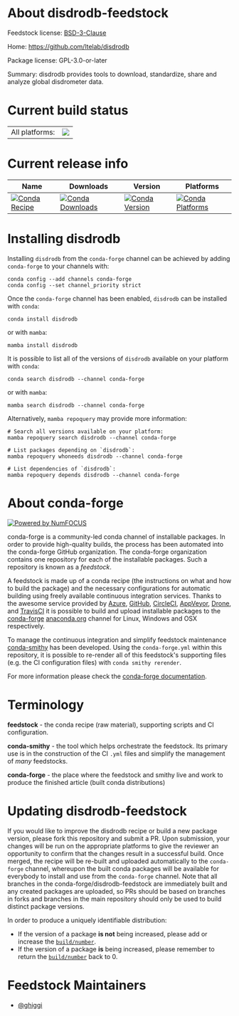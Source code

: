 About disdrodb-feedstock
========================

Feedstock license: [BSD-3-Clause](https://github.com/conda-forge/disdrodb-feedstock/blob/main/LICENSE.txt)

Home: https://github.com/ltelab/disdrodb

Package license: GPL-3.0-or-later

Summary: disdrodb provides tools to download, standardize, share and analyze global disdrometer data.

Current build status
====================


<table><tr><td>All platforms:</td>
    <td>
      <a href="https://dev.azure.com/conda-forge/feedstock-builds/_build/latest?definitionId=21237&branchName=main">
        <img src="https://dev.azure.com/conda-forge/feedstock-builds/_apis/build/status/disdrodb-feedstock?branchName=main">
      </a>
    </td>
  </tr>
</table>

Current release info
====================

| Name | Downloads | Version | Platforms |
| --- | --- | --- | --- |
| [![Conda Recipe](https://img.shields.io/badge/recipe-disdrodb-green.svg)](https://anaconda.org/conda-forge/disdrodb) | [![Conda Downloads](https://img.shields.io/conda/dn/conda-forge/disdrodb.svg)](https://anaconda.org/conda-forge/disdrodb) | [![Conda Version](https://img.shields.io/conda/vn/conda-forge/disdrodb.svg)](https://anaconda.org/conda-forge/disdrodb) | [![Conda Platforms](https://img.shields.io/conda/pn/conda-forge/disdrodb.svg)](https://anaconda.org/conda-forge/disdrodb) |

Installing disdrodb
===================

Installing `disdrodb` from the `conda-forge` channel can be achieved by adding `conda-forge` to your channels with:

```
conda config --add channels conda-forge
conda config --set channel_priority strict
```

Once the `conda-forge` channel has been enabled, `disdrodb` can be installed with `conda`:

```
conda install disdrodb
```

or with `mamba`:

```
mamba install disdrodb
```

It is possible to list all of the versions of `disdrodb` available on your platform with `conda`:

```
conda search disdrodb --channel conda-forge
```

or with `mamba`:

```
mamba search disdrodb --channel conda-forge
```

Alternatively, `mamba repoquery` may provide more information:

```
# Search all versions available on your platform:
mamba repoquery search disdrodb --channel conda-forge

# List packages depending on `disdrodb`:
mamba repoquery whoneeds disdrodb --channel conda-forge

# List dependencies of `disdrodb`:
mamba repoquery depends disdrodb --channel conda-forge
```


About conda-forge
=================

[![Powered by
NumFOCUS](https://img.shields.io/badge/powered%20by-NumFOCUS-orange.svg?style=flat&colorA=E1523D&colorB=007D8A)](https://numfocus.org)

conda-forge is a community-led conda channel of installable packages.
In order to provide high-quality builds, the process has been automated into the
conda-forge GitHub organization. The conda-forge organization contains one repository
for each of the installable packages. Such a repository is known as a *feedstock*.

A feedstock is made up of a conda recipe (the instructions on what and how to build
the package) and the necessary configurations for automatic building using freely
available continuous integration services. Thanks to the awesome service provided by
[Azure](https://azure.microsoft.com/en-us/services/devops/), [GitHub](https://github.com/),
[CircleCI](https://circleci.com/), [AppVeyor](https://www.appveyor.com/),
[Drone](https://cloud.drone.io/welcome), and [TravisCI](https://travis-ci.com/)
it is possible to build and upload installable packages to the
[conda-forge](https://anaconda.org/conda-forge) [anaconda.org](https://anaconda.org/)
channel for Linux, Windows and OSX respectively.

To manage the continuous integration and simplify feedstock maintenance
[conda-smithy](https://github.com/conda-forge/conda-smithy) has been developed.
Using the ``conda-forge.yml`` within this repository, it is possible to re-render all of
this feedstock's supporting files (e.g. the CI configuration files) with ``conda smithy rerender``.

For more information please check the [conda-forge documentation](https://conda-forge.org/docs/).

Terminology
===========

**feedstock** - the conda recipe (raw material), supporting scripts and CI configuration.

**conda-smithy** - the tool which helps orchestrate the feedstock.
                   Its primary use is in the construction of the CI ``.yml`` files
                   and simplify the management of *many* feedstocks.

**conda-forge** - the place where the feedstock and smithy live and work to
                  produce the finished article (built conda distributions)


Updating disdrodb-feedstock
===========================

If you would like to improve the disdrodb recipe or build a new
package version, please fork this repository and submit a PR. Upon submission,
your changes will be run on the appropriate platforms to give the reviewer an
opportunity to confirm that the changes result in a successful build. Once
merged, the recipe will be re-built and uploaded automatically to the
`conda-forge` channel, whereupon the built conda packages will be available for
everybody to install and use from the `conda-forge` channel.
Note that all branches in the conda-forge/disdrodb-feedstock are
immediately built and any created packages are uploaded, so PRs should be based
on branches in forks and branches in the main repository should only be used to
build distinct package versions.

In order to produce a uniquely identifiable distribution:
 * If the version of a package **is not** being increased, please add or increase
   the [``build/number``](https://docs.conda.io/projects/conda-build/en/latest/resources/define-metadata.html#build-number-and-string).
 * If the version of a package **is** being increased, please remember to return
   the [``build/number``](https://docs.conda.io/projects/conda-build/en/latest/resources/define-metadata.html#build-number-and-string)
   back to 0.

Feedstock Maintainers
=====================

* [@ghiggi](https://github.com/ghiggi/)


